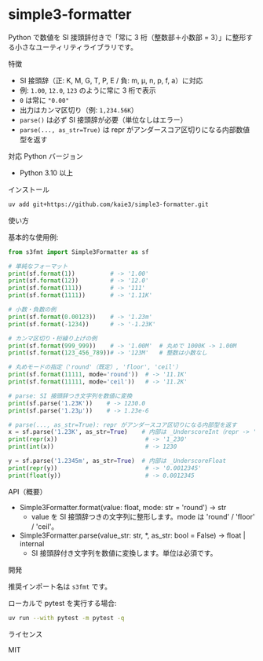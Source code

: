 # simple3-formatter

Python で数値を SI 接頭辞付きで「常に 3 桁（整数部＋小数部 = 3）」に整形する小さなユーティリティライブラリです。

特徴
- SI 接頭辞（正: K, M, G, T, P, E / 負: m, µ, n, p, f, a）に対応
- 例: `1.00`, `12.0`, `123` のように常に 3 桁で表示
- `0` は常に `"0.00"`
- 出力はカンマ区切り（例: `1,234.56K`）
- `parse()` は必ず SI 接頭辞が必要（単位なしはエラー）
- `parse(..., as_str=True)` は repr がアンダースコア区切りになる内部数値型を返す

対応 Python バージョン
- Python 3.10 以上

インストール

```bash
uv add git+https://github.com/kaie3/simple3-formatter.git
```

使い方

基本的な使用例:

```python
from s3fmt import Simple3Formatter as sf

# 単純なフォーマット
print(sf.format(1))          # -> '1.00'
print(sf.format(12))         # -> '12.0'
print(sf.format(111))        # -> '111'
print(sf.format(1111))       # -> '1.11K'

# 小数・負数の例
print(sf.format(0.00123))    # -> '1.23m'
print(sf.format(-1234))      # -> '-1.23K'

# カンマ区切り・桁繰り上げの例
print(sf.format(999_999))    # -> '1.00M'  # 丸めで 1000K -> 1.00M
print(sf.format(123_456_789))# -> '123M'   # 整数は小数なし

# 丸めモードの指定（'round'（既定）, 'floor', 'ceil'）
print(sf.format(11111, mode='round'))  # -> '11.1K'
print(sf.format(11111, mode='ceil'))   # -> '11.2K'

# parse: SI 接頭辞つき文字列を数値に変換
print(sf.parse('1.23K'))    # -> 1230.0
print(sf.parse('1.23µ'))    # -> 1.23e-6

# parse(..., as_str=True): repr がアンダースコア区切りになる内部型を返す
x = sf.parse('1.23K', as_str=True)    # 内部は _UnderscoreInt（repr -> '1_230'）
print(repr(x))                         # -> '1_230'
print(int(x))                          # -> 1230

y = sf.parse('1.2345m', as_str=True)  # 内部は _UnderscoreFloat
print(repr(y))                         # -> '0.0012345'
print(float(y))                        # -> 0.0012345
```

API（概要）
- Simple3Formatter.format(value: float, mode: str = 'round') -> str
  - value を SI 接頭辞つきの文字列に整形します。mode は 'round' / 'floor' / 'ceil'。
- Simple3Formatter.parse(value_str: str, *, as_str: bool = False) -> float | internal
  - SI 接頭辞付き文字列を数値に変換します。単位は必須です。

開発

推奨インポート名は `s3fmt` です。

ローカルで pytest を実行する場合:

```bash
uv run --with pytest -m pytest -q
```

ライセンス

MIT


